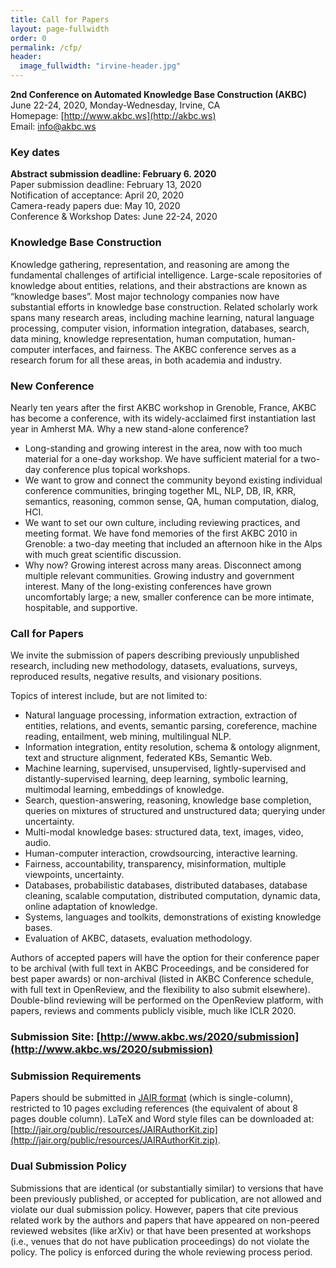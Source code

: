 ```yaml
---
title: Call for Papers
layout: page-fullwidth
order: 0
permalink: /cfp/
header:
  image_fullwidth: "irvine-header.jpg"
---
```



**2nd Conference on Automated Knowledge Base Construction (AKBC)**<br>
June 22-24, 2020, Monday-Wednesday, Irvine, CA<br>
Homepage: [http://www.akbc.ws](http://akbc.ws)<br>
Email: [info@akbc.ws](mailto:info@akbc.ws)<br>


### Key dates
**Abstract submission deadline: February 6. 2020**<br>
Paper submission deadline: February 13, 2020<br>
Notification of acceptance: April 20, 2020<br>
Camera-ready papers due: May 10, 2020<br>
Conference & Workshop Dates: June 22-24, 2020<br>


### Knowledge Base Construction
Knowledge gathering, representation, and reasoning are among the fundamental challenges of artificial intelligence.
Large-scale repositories of knowledge about entities, relations, and their abstractions are known as “knowledge bases”.
Most major technology companies now have substantial efforts in knowledge base construction.
Related scholarly work spans many research areas, including machine learning, natural language processing, computer vision, information integration, databases, search, data mining, knowledge representation, human computation, human-computer interfaces, and fairness.
The AKBC conference serves as a research forum for all these areas, in both academia and industry.


### New Conference
Nearly ten years after the first AKBC workshop in Grenoble, France, AKBC has become a conference, with its widely-acclaimed first instantiation last year in Amherst MA.
Why a new stand-alone conference?
- Long-standing and growing interest in the area, now with too much material for a one-day workshop. We have sufficient material for a two-day conference plus topical workshops.
- We want to grow and connect the community beyond existing individual conference communities, bringing together ML, NLP, DB, IR, KRR, semantics, reasoning, common sense, QA, human computation, dialog, HCI.
- We want to set our own culture, including reviewing practices, and meeting format. We have fond memories of the first AKBC 2010 in Grenoble: a two-day meeting that included an afternoon hike in the Alps with much great scientific discussion.
- Why now? Growing interest across many areas. Disconnect among multiple relevant communities. Growing industry and government interest. Many of the long-existing conferences have grown uncomfortably large; a new, smaller conference can be more intimate, hospitable, and supportive.


### Call for Papers
We invite the submission of papers describing previously unpublished research, including new methodology, datasets, evaluations, surveys, reproduced results, negative results, and visionary positions.

Topics of interest include, but are not limited to:

- Natural language processing, information extraction, extraction of entities, relations, and events, semantic parsing, coreference, machine reading, entailment, web mining, multilingual NLP.
- Information integration, entity resolution, schema & ontology alignment, text and structure alignment, federated KBs, Semantic Web.
- Machine learning, supervised, unsupervised, lightly-supervised and distantly-supervised learning, deep learning, symbolic learning, multimodal learning, embeddings of knowledge.
- Search, question-answering, reasoning, knowledge base completion, queries on mixtures of structured and unstructured data; querying under uncertainty.
- Multi-modal knowledge bases: structured data, text, images, video, audio.
- Human-computer interaction, crowdsourcing, interactive learning.
- Fairness, accountability, transparency, misinformation, multiple viewpoints, uncertainty.
- Databases, probabilistic databases, distributed databases, database cleaning, scalable computation, distributed computation, dynamic data, online adaptation of knowledge.
- Systems, languages and toolkits, demonstrations of existing knowledge bases.
- Evaluation of AKBC, datasets, evaluation methodology.

Authors of accepted papers will have the option for their conference paper to be archival (with full text in AKBC Proceedings, and be considered for best paper awards) or non-archival (listed in AKBC Conference schedule, with full text in OpenReview, and the flexibility to also submit elsewhere).
Double-blind reviewing will be performed on the OpenReview platform, with papers, reviews and comments publicly visible, much like ICLR 2020.


### Submission Site: [http://www.akbc.ws/2020/submission](http://www.akbc.ws/2020/submission)


### Submission Requirements

Papers should be submitted in [JAIR format](https://www.jair.org/index.php/jair/formatting) (which is single-column), restricted to 10 pages excluding references (the equivalent of about 8 pages double column).
LaTeX and Word style files can be downloaded at: [http://jair.org/public/resources/JAIRAuthorKit.zip](http://jair.org/public/resources/JAIRAuthorKit.zip).


###  Dual Submission Policy

Submissions that are identical (or substantially similar) to versions that have been previously published, or accepted for publication, are not allowed and violate our dual submission policy.
However, papers that cite previous related work by the authors and papers that have appeared on non-peered reviewed websites (like arXiv) or that have been presented at workshops (i.e., venues that do not have publication proceedings) do not violate the policy.
The policy is enforced during the whole reviewing process period.
